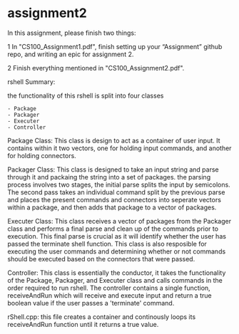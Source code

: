 # assignment2

In this assignment, please finish two things:

1 In "CS100_Assignment1.pdf", finish setting up your “Assignment” github repo, and writing an epic for assignment 2.

2 Finish everything mentioned in "CS100_Assignment2.pdf".

rshell Summary:

the functionality of this rshell is split into four classes
	
	- Package
	- Packager
	- Executer
	- Controller

Package Class: This class is design to act as a container of user input. It contains within it two vectors, one for holding input commands, and another for holding connectors. 

Packager Class: This class is designed to take an input string and parse through it and packaing the string into a set of packages. the parsing process involves two stages, the initial parse splits the input by semicolons. The second pass takes an individual command split by the previous parse and places the present commands and connectors into seperate vectors within a package, and then adds that package to a vector of packages.

Executer Class: This class receives a vector of packages from the Packager class and performs a final parse and clean up of the commands prior to execution. This final parse is crucial as it will identify whether the user has passed the terminate shell function. This class is also resposible for executing the user commands and determining whether or not commands should be executed based on the connectors that were passed.

Controller: This class is essentially the conductor, it takes the functionality of the Package, Packager, and Executer class and calls commands in the order required to run rshell. The controller contains a single function, receiveAndRun which will receive and execute input and  return a true boolean value if the user passes a 'terminate' command.

rShell.cpp: this file creates a container and continously loops its receiveAndRun function until it returns a true value.

